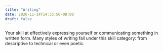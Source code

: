 ```yaml
---
title: "Writing"
date: 2020-11-14T14:35:56-08:00
draft: false
---
```


Your skill at effectively expressing yourself or communicating something in written form. Many styles of writing fall under this skill category: from descriptive to technical or even poetic.


